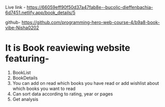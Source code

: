 Live link - https://66059eff90f50d37a47fab8e--bucolic-dieffenbachia-6d7451.netlify.app/book_details/5

github- https://github.com/programming-hero-web-course-4/b9a8-book-vibe-Nisha0202

# It is Book reaviewing website featuring-
1. BookList
2. BookDetails
3. You can add on read which books you have read or add wishlist about which books you want to read
4. Can sort data according to rating, year or pages
5. Get analysis